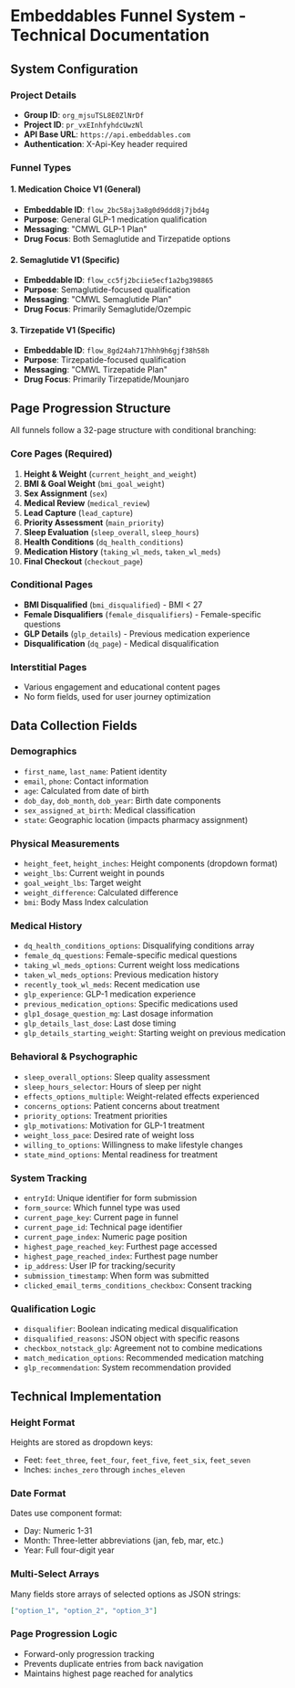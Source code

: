 # Embeddables Funnel System - Technical Documentation

## System Configuration

### Project Details
- **Group ID**: `org_mjsuTSL8E0ZlNrDf`
- **Project ID**: `pr_vxEInhfyhdcUwzNl`
- **API Base URL**: `https://api.embeddables.com`
- **Authentication**: X-Api-Key header required

### Funnel Types

#### 1. Medication Choice V1 (General)
- **Embeddable ID**: `flow_2bc58aj3a8g0d9ddd8j7jbd4g`
- **Purpose**: General GLP-1 medication qualification
- **Messaging**: "CMWL GLP-1 Plan"
- **Drug Focus**: Both Semaglutide and Tirzepatide options

#### 2. Semaglutide V1 (Specific)
- **Embeddable ID**: `flow_cc5fj2bciie5ecf1a2bg398865`
- **Purpose**: Semaglutide-focused qualification
- **Messaging**: "CMWL Semaglutide Plan"
- **Drug Focus**: Primarily Semaglutide/Ozempic

#### 3. Tirzepatide V1 (Specific)
- **Embeddable ID**: `flow_8gd24ah717hhh9h6gjf38h58h`
- **Purpose**: Tirzepatide-focused qualification
- **Messaging**: "CMWL Tirzepatide Plan"
- **Drug Focus**: Primarily Tirzepatide/Mounjaro

## Page Progression Structure

All funnels follow a 32-page structure with conditional branching:

### Core Pages (Required)
1. **Height & Weight** (`current_height_and_weight`)
2. **BMI & Goal Weight** (`bmi_goal_weight`) 
3. **Sex Assignment** (`sex`)
4. **Medical Review** (`medical_review`)
5. **Lead Capture** (`lead_capture`)
6. **Priority Assessment** (`main_priority`)
7. **Sleep Evaluation** (`sleep_overall`, `sleep_hours`)
8. **Health Conditions** (`dq_health_conditions`)
9. **Medication History** (`taking_wl_meds`, `taken_wl_meds`)
10. **Final Checkout** (`checkout_page`)

### Conditional Pages
- **BMI Disqualified** (`bmi_disqualified`) - BMI < 27
- **Female Disqualifiers** (`female_disqualifiers`) - Female-specific questions
- **GLP Details** (`glp_details`) - Previous medication experience
- **Disqualification** (`dq_page`) - Medical disqualification

### Interstitial Pages
- Various engagement and educational content pages
- No form fields, used for user journey optimization

## Data Collection Fields

### Demographics
- `first_name`, `last_name`: Patient identity
- `email`, `phone`: Contact information
- `age`: Calculated from date of birth
- `dob_day`, `dob_month`, `dob_year`: Birth date components
- `sex_assigned_at_birth`: Medical classification
- `state`: Geographic location (impacts pharmacy assignment)

### Physical Measurements
- `height_feet`, `height_inches`: Height components (dropdown format)
- `weight_lbs`: Current weight in pounds
- `goal_weight_lbs`: Target weight
- `weight_difference`: Calculated difference
- `bmi`: Body Mass Index calculation

### Medical History
- `dq_health_conditions_options`: Disqualifying conditions array
- `female_dq_questions`: Female-specific medical questions
- `taking_wl_meds_options`: Current weight loss medications
- `taken_wl_meds_options`: Previous medication history
- `recently_took_wl_meds`: Recent medication use
- `glp_experience`: GLP-1 medication experience
- `previous_medication_options`: Specific medications used
- `glp1_dosage_question_mg`: Last dosage information
- `glp_details_last_dose`: Last dose timing
- `glp_details_starting_weight`: Starting weight on previous medication

### Behavioral & Psychographic
- `sleep_overall_options`: Sleep quality assessment
- `sleep_hours_selector`: Hours of sleep per night
- `effects_options_multiple`: Weight-related effects experienced
- `concerns_options`: Patient concerns about treatment
- `priority_options`: Treatment priorities
- `glp_motivations`: Motivation for GLP-1 treatment
- `weight_loss_pace`: Desired rate of weight loss
- `willing_to_options`: Willingness to make lifestyle changes
- `state_mind_options`: Mental readiness for treatment

### System Tracking
- `entryId`: Unique identifier for form submission
- `form_source`: Which funnel type was used
- `current_page_key`: Current page in funnel
- `current_page_id`: Technical page identifier
- `current_page_index`: Numeric page position
- `highest_page_reached_key`: Furthest page accessed
- `highest_page_reached_index`: Furthest page number
- `ip_address`: User IP for tracking/security
- `submission_timestamp`: When form was submitted
- `clicked_email_terms_conditions_checkbox`: Consent tracking

### Qualification Logic
- `disqualifier`: Boolean indicating medical disqualification
- `disqualified_reasons`: JSON object with specific reasons
- `checkbox_notstack_glp`: Agreement not to combine medications
- `match_medication_options`: Recommended medication matching
- `glp_recommendation`: System recommendation provided

## Technical Implementation

### Height Format
Heights are stored as dropdown keys:
- Feet: `feet_three`, `feet_four`, `feet_five`, `feet_six`, `feet_seven`  
- Inches: `inches_zero` through `inches_eleven`

### Date Format
Dates use component format:
- Day: Numeric 1-31
- Month: Three-letter abbreviations (jan, feb, mar, etc.)
- Year: Full four-digit year

### Multi-Select Arrays
Many fields store arrays of selected options as JSON strings:
```json
["option_1", "option_2", "option_3"]
```

### Page Progression Logic
- Forward-only progression tracking
- Prevents duplicate entries from back navigation
- Maintains highest page reached for analytics
